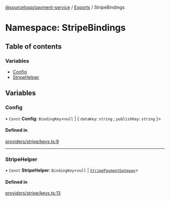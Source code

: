 [@sourceloop/payment-service](../README.md) / [Exports](../modules.md) / StripeBindings

# Namespace: StripeBindings

## Table of contents

### Variables

- [Config](StripeBindings.md#config)
- [StripeHelper](StripeBindings.md#stripehelper)

## Variables

### Config

• `Const` **Config**: `BindingKey`<``null`` \| { `dataKey`: `string` ; `publishKey`: `string`  }\>

#### Defined in

[providers/stripe/keys.ts:9](https://github.com/codeweb05/repo1/blob/a4cf318/services/payment-service/src/providers/stripe/keys.ts#L9)

___

### StripeHelper

• `Const` **StripeHelper**: `BindingKey`<``null`` \| [`StripePaymentGateway`](../interfaces/StripePaymentGateway.md)\>

#### Defined in

[providers/stripe/keys.ts:13](https://github.com/codeweb05/repo1/blob/a4cf318/services/payment-service/src/providers/stripe/keys.ts#L13)
